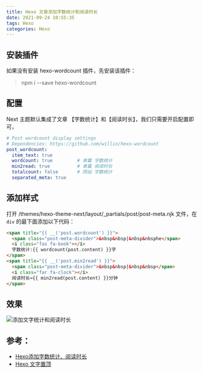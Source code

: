 ```yaml
---
title: Hexo 文章添加字数统计和阅读时长
date: 2021-09-24 10:55:35
tags: Hexo
categories: Hexo
---
```

## 安装插件
如果没有安装 hexo-wordcount 插件，先安装该插件：

> npm i --save hexo-wordcount

## 配置
Next 主题默认集成了文章 【字数统计】和【阅读时长】，我们只需要开启配置即可，
```yaml
# Post wordcount display settings
# Dependencies: https://github.com/willin/hexo-wordcount
post_wordcount:
  item_text: true
  wordcount: true         # 单篇 字数统计
  min2read: true          # 单篇 阅读时长
  totalcount: false       # 网站 字数统计
  separated_meta: true
```
<!-- more -->

## 添加样式
打开 /themes/hexo-theme-next/layout/_partials/post/post-meta.njk 文件，在  `div` 的最下面添加以下代码：
```html
<span title="{{ __('post.wordcount') }}">
  <span class="post-meta-divider">&nbsp&nbsp|&nbsp&nbsphe</span>
  <i class="fas fa-book"></i>
  字数统计:{{ wordcount(post.content) }}字
</span>
<span title="{{ __('post.min2read') }}">
  <span class="post-meta-divider">&nbsp&nbsp|&nbsp&nbsp</span>
  <i class="far fa-clock"></i>
  阅读时长≈{{ min2read(post.content) }}分钟
</span>

```

## 效果
![添加文字统计和阅读时长](https://gitee.com/lingzhexi/blogImage/raw/master/2021/09/24/202109241340113.png)


## 参考：
 - [Hexo添加字数统计、阅读时长](https://www.jianshu.com/p/baea8c95e39b)
 - [Hexo 文字置顶](https://lingzhexi.github.io/2021/09/24/文章置顶/)
